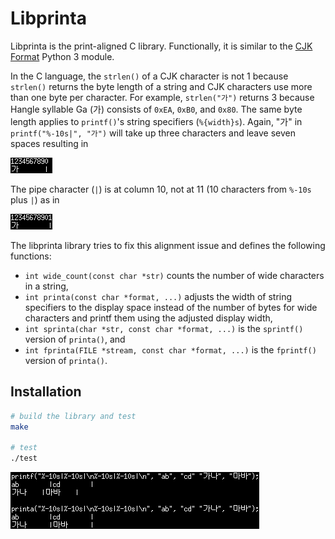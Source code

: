 # Libprinta

Libprinta is the print-aligned C library. Functionally, it is similar to the [CJK Format](https://github.com/HuidaeCho/cjkformat) Python 3 module.

In the C language, the `strlen()` of a CJK character is not 1 because `strlen()` returns the byte length of a string and CJK characters use more than one byte per character. For example, `strlen("가")` returns 3 because Hangle syllable Ga (가) consists of `0xEA`, `0xB0`, and `0x80`. The same byte length applies to `printf()`'s string specifiers (`%{width}s`). Again, "가" in `printf("%-10s|", "가")` will take up three characters and leave seven spaces resulting in

![Ga misaligned](ga-misaligned.png "Ga misaligned")

The pipe character (`|`) is at column 10, not at 11 (10 characters from `%-10s` plus `|`) as in

![Ga aligned](ga-aligned.png "Ga aligned")

The libprinta library tries to fix this alignment issue and defines the following functions:
* `int wide_count(const char *str)` counts the number of wide characters in a string,
* `int printa(const char *format, ...)` adjusts the width of string specifiers to the display space instead of the number of bytes for wide characters and printf them using the adjusted display width,
* `int sprinta(char *str, const char *format, ...)` is the `sprintf()` version of `printa()`, and
* `int fprinta(FILE *stream, const char *format, ...)` is the `fprintf()` version of `printa()`.

## Installation

```bash
# build the library and test
make

# test
./test
```

![Test](test.png "Test")
